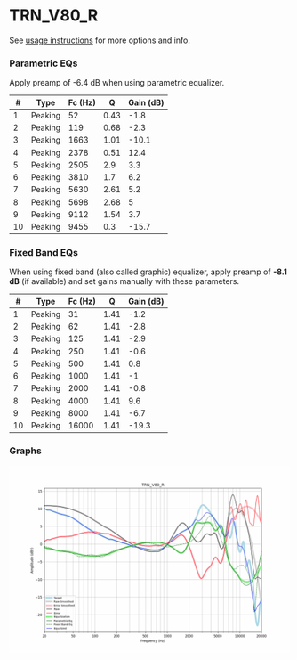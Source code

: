 # TRN_V80_R
See [usage instructions](https://github.com/jaakkopasanen/AutoEq#usage) for more options and info.

### Parametric EQs
Apply preamp of -6.4 dB when using parametric equalizer.

|   # | Type    |   Fc (Hz) |    Q |   Gain (dB) |
|-----|---------|-----------|------|-------------|
|   1 | Peaking |        52 | 0.43 |        -1.8 |
|   2 | Peaking |       119 | 0.68 |        -2.3 |
|   3 | Peaking |      1663 | 1.01 |       -10.1 |
|   4 | Peaking |      2378 | 0.51 |        12.4 |
|   5 | Peaking |      2505 | 2.9  |         3.3 |
|   6 | Peaking |      3810 | 1.7  |         6.2 |
|   7 | Peaking |      5630 | 2.61 |         5.2 |
|   8 | Peaking |      5698 | 2.68 |         5   |
|   9 | Peaking |      9112 | 1.54 |         3.7 |
|  10 | Peaking |      9455 | 0.3  |       -15.7 |

### Fixed Band EQs
When using fixed band (also called graphic) equalizer, apply preamp of **-8.1 dB** (if available) and set gains manually with these parameters.

|   # | Type    |   Fc (Hz) |    Q |   Gain (dB) |
|-----|---------|-----------|------|-------------|
|   1 | Peaking |        31 | 1.41 |        -1.2 |
|   2 | Peaking |        62 | 1.41 |        -2.8 |
|   3 | Peaking |       125 | 1.41 |        -2.9 |
|   4 | Peaking |       250 | 1.41 |        -0.6 |
|   5 | Peaking |       500 | 1.41 |         0.8 |
|   6 | Peaking |      1000 | 1.41 |        -1   |
|   7 | Peaking |      2000 | 1.41 |        -0.8 |
|   8 | Peaking |      4000 | 1.41 |         9.6 |
|   9 | Peaking |      8000 | 1.41 |        -6.7 |
|  10 | Peaking |     16000 | 1.41 |       -19.3 |

### Graphs
![](./TRN_V80_R.png)
